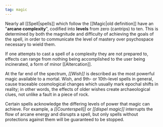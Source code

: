 ```yaml
---
tag: magic
---
```

Nearly all [[Spell|spells]] which follow the [[Magic|old definition]] have an "**arcane complexity**", codified into **levels** from zero (cantrips) to ten. This is determined by both the magnitude and difficulty of achieving the goals of the spell, in order to communicate the level of mastery over psychospace necessary to wield them. 

If one attempts to cast a spell of a complexity they are not prepared to, effects can range from nothing being accomplished to the user being incinerated, a form of minor [[Altercation]].

At the far end of the spectrum, *[[Wish]]* is described as the most powerful magic available to a mortal. Wish, and 9th- or 10th-level spells in general, cause traceable cosmological changes which usually mark epochal shifts in reality; in other words, the effects of older wishes create archaeological clues, not unlike a fault in a piece of rock.

Certain spells acknowledge the differing levels of power that magic can achieve. For example, a *[[Counterspell]]* or *[[dispel magic]]* interrupts the flow of arcane energy and disrupts a spell, but only spells without protections against them will be guaranteed to be stopped.